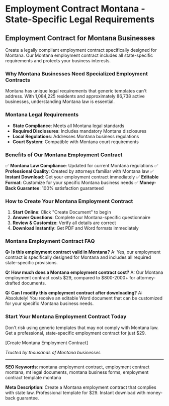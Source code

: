 # Employment Contract Montana - State-Specific Legal Requirements

## Employment Contract for Montana Businesses

Create a legally compliant employment contract specifically designed for Montana. Our Montana employment contract includes all state-specific requirements and protects your business interests.

### Why Montana Businesses Need Specialized Employment Contracts

Montana has unique legal requirements that generic templates can't address. With 1,084,225 residents and approximately 86,738 active businesses, understanding Montana law is essential.

### Montana Legal Requirements

- **State Compliance**: Meets all Montana legal standards
- **Required Disclosures**: Includes mandatory Montana disclosures
- **Local Regulations**: Addresses Montana business regulations
- **Court System**: Compatible with Montana court requirements

### Benefits of Our Montana Employment Contract

✅ **Montana Law Compliance**: Updated for current Montana regulations
✅ **Professional Quality**: Created by attorneys familiar with Montana law
✅ **Instant Download**: Get your employment contract immediately
✅ **Editable Format**: Customize for your specific Montana business needs
✅ **Money-Back Guarantee**: 100% satisfaction guaranteed

### How to Create Your Montana Employment Contract

1. **Start Online**: Click "Create Document" to begin
2. **Answer Questions**: Complete our Montana-specific questionnaire
3. **Review & Customize**: Verify all details are correct
4. **Download Instantly**: Get PDF and Word formats immediately

### Montana Employment Contract FAQ

**Q: Is this employment contract valid in Montana?**
A: Yes, our employment contract is specifically designed for Montana and includes all required state-specific provisions.

**Q: How much does a Montana employment contract cost?**
A: Our Montana employment contract costs $29, compared to $800-2000+ for attorney-drafted documents.

**Q: Can I modify this employment contract after downloading?**
A: Absolutely! You receive an editable Word document that can be customized for your specific Montana business needs.

### Start Your Montana Employment Contract Today

Don't risk using generic templates that may not comply with Montana law. Get a professional, state-specific employment contract for just $29.

[Create Montana Employment Contract]

*Trusted by thousands of Montana businesses*

---

**SEO Keywords**: montana employment contract, employment contract montana, mt legal documents, montana business forms, employment contract template montana

**Meta Description**: Create a Montana employment contract that complies with state law. Professional template for $29. Instant download with money-back guarantee.
